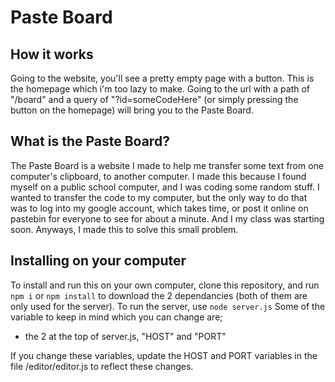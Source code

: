 # Paste Board
## How it works
Going to the website, you'll see a pretty empty page with a button. This is the homepage which i'm too lazy to make.
Going to the url with a path of "/board" and a query of "?id=someCodeHere" (or simply pressing the button on the homepage) will bring you to the Paste Board.

## What is the Paste Board?
The Paste Board is a website I made to help me transfer some text from one computer's clipboard, to another computer.
I made this because I found myself on a public school computer, and I was coding some random stuff. I wanted to transfer the code to my computer, but the only way to do that was to log into my google account, which takes time, or post it online on pastebin for everyone to see for about a minute. And I my class was starting soon.
Anyways, I made this to solve this small problem.

## Installing on your computer
To install and run this on your own computer, clone this repository, and run `npm i` or `npm install` to download the 2 dependancies (both of them are only used for the server).
To run the server, use `node server.js`
Some of the variable to keep in mind which you can change are;
  - the 2 at the top of server.js, "HOST" and "PORT"

If you change these variables, update the HOST and PORT variables in the file /editor/editor.js to reflect these changes.
